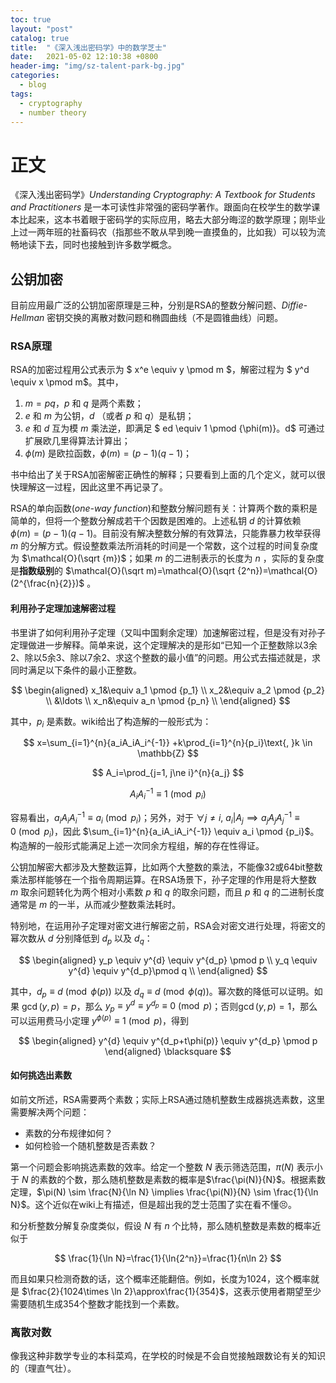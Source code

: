 ```yaml
---
toc: true
layout: "post"
catalog: true
title:  "《深入浅出密码学》中的数学芝士"
date:   2021-05-02 12:10:38 +0800
header-img: "img/sz-talent-park-bg.jpg"
categories: 
  - blog
tags:
  - cryptography
  - number theory
---
```

# 正文

《深入浅出密码学》_Understanding Cryptography: A Textbook for Students and Practitioners_ 是一本可读性非常强的密码学著作。跟面向在校学生的数学课本比起来，这本书着眼于密码学的实际应用，略去大部分晦涩的数学原理；刚毕业上过一两年班的社畜码农（指那些不敢从早到晚一直摸鱼的，比如我）可以较为流畅地读下去，同时也接触到许多数学概念。

<!-- ## 对称加密

### AES

#### AES的S-Box

#### AES的操作模式 -->

## 公钥加密

目前应用最广泛的公钥加密原理是三种，分别是RSA的整数分解问题、_Diffie-Hellman_ 密钥交换的离散对数问题和椭圆曲线（不是圆锥曲线）问题。

### RSA原理

RSA的加密过程用公式表示为 $ x^e \equiv y \pmod m $，解密过程为 $ y^d \equiv x \pmod m$。其中，
1. $m=pq$，$p$ 和 $q$ 是两个素数；
2. $e$ 和 $m$ 为公钥，$d$ （或者 $p$ 和 $q$）是私钥；
3. $e$ 和 $d$ 互为模 $m$ 乘法逆，即满足 $ ed \equiv 1 \pmod {\phi(m)}$。$d$ 可通过扩展欧几里得算法计算出；
4. $\phi(m)$ 是欧拉函数，$\phi(m)=(p-1)(q-1)$； 

书中给出了关于RSA加密解密正确性的解释；只要看到上面的几个定义，就可以很快理解这一过程，因此这里不再记录了。

RSA的单向函数(_one-way function_)和整数分解问题有关：计算两个数的乘积是简单的，但将一个整数分解成若干个因数是困难的。上述私钥 $d$ 的计算依赖 $\phi(m)=(p-1)(q-1)$。目前没有解决整数分解的有效算法，只能靠暴力枚举获得 $m$ 的分解方式。假设整数乘法所消耗的时间是一个常数，这个过程的时间复杂度为 $\mathcal{O}(\sqrt {m})$；如果 $m$ 的二进制表示的长度为 $n$ ，实际的复杂度是**指数级别**的 $\mathcal{O}(\sqrt m)=\mathcal{O}(\sqrt {2^n})=\mathcal{O}(2^{\frac{n}{2}})$ 。

#### 利用孙子定理加速解密过程

书里讲了如何利用孙子定理（又叫中国剩余定理）加速解密过程，但是没有对孙子定理做进一步解释。简单来说，这个定理解决的是形如“已知一个正整数除以3余2、除以5余3、除以7余2、求这个整数的最小值”的问题。用公式去描述就是，求同时满足以下条件的最小正整数。

$$
\begin{aligned}
x_1&\equiv a_1 \pmod {p_1} \\
x_2&\equiv a_2 \pmod {p_2} \\
&\ldots \\
x_n&\equiv a_n \pmod {p_n} \\
\end{aligned}
$$

其中，$p_i$ 是素数。wiki给出了构造解的一般形式为：

$$
x=\sum_{i=1}^{n}{a_iA_iA_i^{-1}} +k\prod_{i=1}^{n}{p_i}\text{, }k \in \mathbb{Z}
$$

$$
A_i=\prod_{j=1, j\ne i}^{n}{a_j}
$$

$$
A_iA_i^{-1}\equiv 1 \pmod {p_i}
$$

容易看出，$a_iA_iA_i^{-1} \equiv a_i \pmod {p_i}$；另外，对于 $\forall j\ne i\text{, }a_i|A_j \implies a_jA_jA_j^{-1} \equiv 0 \pmod {p_i}$，因此 $\sum_{i=1}^{n}{a_iA_iA_i^{-1}} \equiv a_i \pmod {p_i}$。构造解的一般形式能满足上述一次同余方程组，解的存在性得证。

公钥加解密大都涉及大整数运算，比如两个大整数的乘法，不能像32或64bit整数乘法那样能够在一个指令周期运算。在RSA场景下，孙子定理的作用是将大整数 $m$ 取余问题转化为两个相对小素数 $p$ 和 $q$ 的取余问题，而且 $p$ 和 $q$ 的二进制长度通常是 $m$ 的一半，从而减少整数乘法耗时。

特别地，在运用孙子定理对密文进行解密之前，RSA会对密文进行处理，将密文的幂次数从 $d$ 分别降低到 $d_p$ 以及 $d_q$：

$$
\begin{aligned}
y_p \equiv y^{d} \equiv y^{d_p} \pmod p \\
y_q \equiv y^{d} \equiv y^{d_p}\pmod q \\
\end{aligned}
$$

其中，$d_p \equiv d\pmod {\phi(p)}$ 以及 $d_q \equiv d\pmod {\phi(q)}$。幂次数的降低可以证明。如果 $\gcd(y,p)=p$，那么 $y_p \equiv y^{d} \equiv y^{d_p} \equiv 0 \pmod p$；否则$\gcd(y,p)=1$，那么可以运用费马小定理 $y^{\phi(p)}\equiv 1\pmod {p}$，得到

$$
\begin{aligned}
y^{d} \equiv y^{d_p+t\phi(p)} \equiv y^{d_p} \pmod p 
\end{aligned} \blacksquare
$$


#### 如何挑选出素数

如前文所述，RSA需要两个素数；实际上RSA通过随机整数生成器挑选素数，这里需要解决两个问题：

- 素数的分布规律如何？
- 如何检验一个随机整数是否素数？

第一个问题会影响挑选素数的效率。给定一个整数 $N$ 表示筛选范围，$\pi(N)$ 表示小于 $N$ 的素数的个数，那么随机整数是素数的概率是$\frac{\pi(N)}{N}$。根据素数定理，$\pi(N) \sim \frac{N}{\ln N} \implies \frac{\pi(N)}{N} \sim \frac{1}{\ln N}$。这个近似在wiki上有描述，但是超出我的芝士范围了实在看不懂😣。

和分析整数分解复杂度类似，假设 $N$ 有 $n$ 个比特，那么随机整数是素数的概率近似于 

$$
\frac{1}{\ln N}=\frac{1}{\ln{2^n}}=\frac{1}{n\ln 2}
$$

而且如果只检测奇数的话，这个概率还能翻倍。例如，长度为1024，这个概率就是 $\frac{2}{1024\times \ln 2}\approx\frac{1}{354}$，这表示使用者期望至少需要随机生成354个整数才能找到一个素数。

<!-- 针对第二个问题，在现有算法中没有除了枚举以外的有效算法，而书里给出两种概率算法。第一个算法基于费马小定理。由于费马小定理是素数的必要条件，而不是充分条件；对于部分合数，例如卡米克尔数(_Carmichael numbers_) $m$，

$$
\forall a\in \{a|a\in \mathbb Z \text{ and } \gcd(a, m)=1\} \implies a^{m-1} \equiv 1 \pmod m
$$

用费马小定理检测这类合数都会失效。 -->

### 离散对数

像我这种非数学专业的本科菜鸡，在学校的时候是不会自觉接触跟数论有关的知识的（理直气壮）。